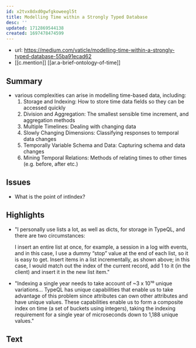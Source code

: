 ```yaml
---
id: x2tvx8dxd0gwfgkoweegl5t
title: Modelling Time within a Strongly Typed Database
desc: ''
updated: 1712869544138
created: 1697478474599
---
```


- url: https://medium.com/vaticle/modelling-time-within-a-strongly-typed-database-55ba91ecad62
- [[c.mention]] [[ar.a-brief-ontology-of-time]]

## Summary

  - various complexities can arise in modelling time-based data, including:
    1. Storage and Indexing: How to store time data fields so they can be accessed quickly
    2. Division and Aggregation: The smallest sensible time increment, and aggregation methods
    3. Multiple Timelines: Dealing with changing data
    4. Slowly Changing Dimensions: Classifying responses to temporal data changes
    5. Temporally Variable Schema and Data: Capturing schema and data changes
    6. Mining Temporal Relations: Methods of relating times to other times (e.g. before, after etc.)
  

## Issues

- What is the point of intIndex?

## Highlights

- "I personally use lists a lot, as well as dicts, for storage in TypeQL, and there are two circumstances:

    I insert an entire list at once, for example, a session in a log with events, and in this case, I use a dummy “stop” value at the end of each list, so it is easy to get.
    Insert items in a list incrementally, as shown above; in this case, I would match out the index of the current record, add 1 to it (in the client) and insert it in the new list item."
- "Indexing a single year needs to take account of ~3 x 10¹⁰ unique variations... TypeQL has unique capabilities that enable us to take advantage of this problem since attributes can own other attributes and have unique values. These capabilities enable us to form a composite index on time (a set of buckets using integers), taking the indexing requirement for a single year of microseconds down to 1,188 unique values."


## Text


